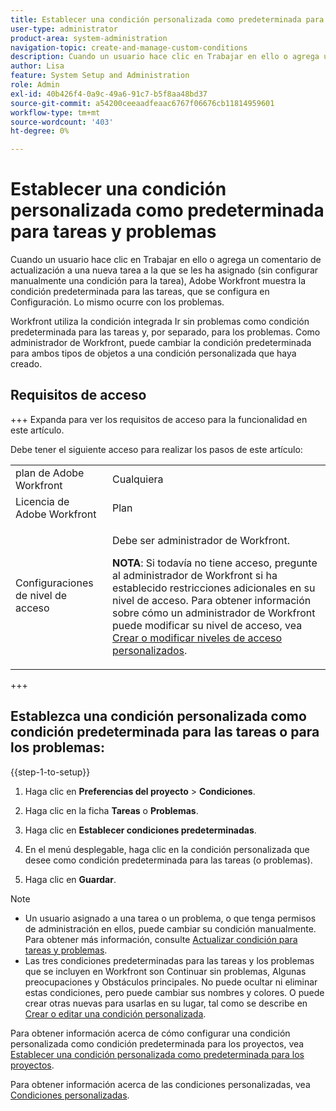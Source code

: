 ```yaml
---
title: Establecer una condición personalizada como predeterminada para tareas y problemas
user-type: administrator
product-area: system-administration
navigation-topic: create-and-manage-custom-conditions
description: Cuando un usuario hace clic en Trabajar en ello o agrega un comentario de actualización a una nueva tarea a la que se les ha asignado (sin configurar manualmente una condición para la tarea), Adobe Workfront muestra la condición predeterminada para las tareas, que se configura en Configuración. Lo mismo ocurre con los problemas.
author: Lisa
feature: System Setup and Administration
role: Admin
exl-id: 40b426f4-0a9c-49a6-91c7-b5f8aa48bd37
source-git-commit: a54200ceeaadfeaac6767f06676cb11814959601
workflow-type: tm+mt
source-wordcount: '403'
ht-degree: 0%

---
```


# Establecer una condición personalizada como predeterminada para tareas y problemas

Cuando un usuario hace clic en Trabajar en ello o agrega un comentario de actualización a una nueva tarea a la que se les ha asignado (sin configurar manualmente una condición para la tarea), Adobe Workfront muestra la condición predeterminada para las tareas, que se configura en Configuración. Lo mismo ocurre con los problemas.

Workfront utiliza la condición integrada Ir sin problemas como condición predeterminada para las tareas y, por separado, para los problemas. Como administrador de Workfront, puede cambiar la condición predeterminada para ambos tipos de objetos a una condición personalizada que haya creado.

## Requisitos de acceso

+++ Expanda para ver los requisitos de acceso para la funcionalidad en este artículo.

Debe tener el siguiente acceso para realizar los pasos de este artículo:

<table style="table-layout:auto"> 
 <col> 
 <col> 
 <tbody> 
  <tr> 
   <td role="rowheader">plan de Adobe Workfront</td> 
   <td>Cualquiera</td> 
  </tr> 
  <tr> 
   <td role="rowheader">Licencia de Adobe Workfront</td> 
   <td>Plan</td> 
  </tr> 
  <tr> 
   <td role="rowheader">Configuraciones de nivel de acceso</td> 
   <td> <p>Debe ser administrador de Workfront.</p> <p><b>NOTA</b>: Si todavía no tiene acceso, pregunte al administrador de Workfront si ha establecido restricciones adicionales en su nivel de acceso. Para obtener información sobre cómo un administrador de Workfront puede modificar su nivel de acceso, vea <a href="../../../administration-and-setup/add-users/configure-and-grant-access/create-modify-access-levels.md" class="MCXref xref">Crear o modificar niveles de acceso personalizados</a>.</p> </td> 
  </tr> 
 </tbody> 
</table>

+++

## Establezca una condición personalizada como condición predeterminada para las tareas o para los problemas:

{{step-1-to-setup}}

1. Haga clic en **Preferencias del proyecto** > **Condiciones**.

1. Haga clic en la ficha **Tareas** o **Problemas**.

1. Haga clic en **Establecer condiciones predeterminadas**.
1. En el menú desplegable, haga clic en la condición personalizada que desee como condición predeterminada para las tareas (o problemas).
1. Haga clic en **Guardar**.

>[!NOTE]
>
>* Un usuario asignado a una tarea o un problema, o que tenga permisos de administración en ellos, puede cambiar su condición manualmente. Para obtener más información, consulte [Actualizar condición para tareas y problemas](../../../manage-work/projects/updating-work-in-a-project/update-condition-for-tasks-and-issues.md).
>* Las tres condiciones predeterminadas para las tareas y los problemas que se incluyen en Workfront son Continuar sin problemas, Algunas preocupaciones y Obstáculos principales. No puede ocultar ni eliminar estas condiciones, pero puede cambiar sus nombres y colores. O puede crear otras nuevas para usarlas en su lugar, tal como se describe en [Crear o editar una condición personalizada](../../../administration-and-setup/customize-workfront/create-manage-custom-conditions/create-edit-custom-conditions.md).
>

Para obtener información acerca de cómo configurar una condición personalizada como condición predeterminada para los proyectos, vea [Establecer una condición personalizada como predeterminada para los proyectos](../../../administration-and-setup/customize-workfront/create-manage-custom-conditions/set-custom-condition-default-projects.md).

Para obtener información acerca de las condiciones personalizadas, vea [Condiciones personalizadas](../../../administration-and-setup/customize-workfront/create-manage-custom-conditions/custom-conditions.md).
